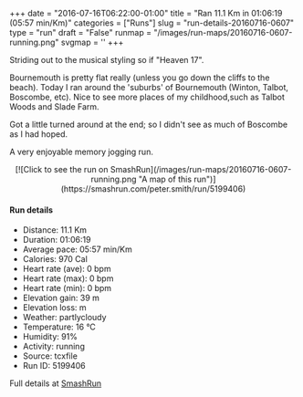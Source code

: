 +++
date = "2016-07-16T06:22:00-01:00"
title = "Ran 11.1 Km in 01:06:19 (05:57 min/Km)"
categories = ["Runs"]
slug = "run-details-20160716-0607"
type = "run"
draft = "False"
runmap = "/images/run-maps/20160716-0607-running.png"
svgmap = '<polyline points="64 71, 62 69, 61 64, 59 61, 56 59, 51 57, 50 55, 47 53, 38 47, 23 39, 21 39, 20 38, 17 36, 8 34, 6 32, 4 31, 2 28, 0 28, 1 26, 0 25, 5 25, 9 26, 13 25, 14 26, 12 28, 14 29, 14 30, 20 30, 20 31, 20 32, 20 33, 28 32, 27 34, 28 34, 28 35, 29 35, 32 36, 31 37, 40 40, 53 42, 67 45, 68 46, 72 46, 86 46, 90 47, 92 47, 94 48, 94 48, 95 50, 95 50, 96 51, 97 52, 95 54, 98 57, 95 58, 97 61, 95 62, 96 65, 97 68, 100 71, 92 72, 66 74">'
+++

Striding out to the musical styling so if "Heaven 17". 

Bournemouth is pretty flat really (unless you go down the cliffs to the beach). Today I ran around the 'suburbs' of Bournemouth (Winton, Talbot, Boscombe, etc). Nice to see more places of my childhood,such as Talbot Woods and Slade Farm. 

Got a little turned around at the end; so I didn't see as much of Boscombe as I had hoped. 

A very enjoyable memory jogging run. 

<!--more-->

<center>
[![Click to see the run on SmashRun](/images/run-maps/20160716-0607-running.png "A map of this run")](https://smashrun.com/peter.smith/run/5199406)
</center>

#### Run details

* Distance: 11.1 Km
* Duration: 01:06:19
* Average pace: 05:57 min/Km
* Calories: 970 Cal
* Heart rate (ave): 0 bpm
* Heart rate (max): 0 bpm
* Heart rate (min): 0 bpm
* Elevation gain: 39 m
* Elevation loss:  m
* Weather: partlycloudy
* Temperature: 16 &deg;C
* Humidity: 91%
* Activity: running
* Source: tcxfile
* Run ID: 5199406

Full details at [SmashRun](https://smashrun.com/peter.smith/run/5199406)
